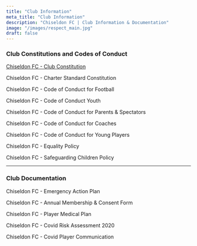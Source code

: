 ```yaml
---
title: "Club Information"
meta_title: "Club Information"
description: "Chiseldon FC | Club Information & Documentation"
image: "/images/respect_main.jpg"
draft: false
---
```


### Club Constitutions and Codes of Conduct

[Chiseldon FC - Club Constitution](/docs/Chiseldon-FC-Club-Constitution-17-18.pdf)

Chiseldon FC - Charter Standard Constitution

Chiseldon FC - Code of Conduct for Football

Chiseldon FC - Code of Conduct Youth

Chiseldon FC - Code of Conduct for Parents & Spectators

Chiseldon FC - Code of Conduct for Coaches

Chiseldon FC - Code of Conduct for Young Players

Chiseldon FC - Equality Policy

Chiseldon FC - Safeguarding Children Policy

---
### Club Documentation

Chiseldon FC - Emergency Action Plan

Chiseldon FC - Annual Membership & Consent Form

Chiseldon FC - Player Medical Plan

Chiseldon FC - Covid Risk Assessment 2020

Chiseldon FC - Covid Player Communication